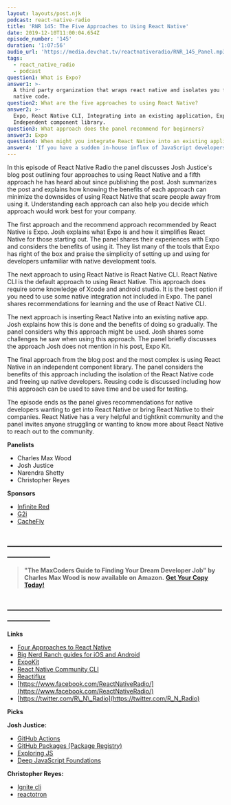 ```yaml
---
layout: layouts/post.njk
podcast: react-native-radio
title: 'RNR 145: The Five Approaches to Using React Native'
date: 2019-12-10T11:00:04.654Z
episode_number: '145'
duration: '1:07:56'
audio_url: 'https://media.devchat.tv/reactnativeradio/RNR_145_Panel.mp3'
tags:
  - react_native_radio
  - podcast
question1: What is Expo?
answer1: >-
  A third party organization that wraps react native and isolates you from the
  native code.
question2: What are the five approaches to using React Native?
answer2: >-
  Expo, React Native CLI, Integrating into an existing application, Expo Kit and
  Independent component library.
question3: What approach does the panel recommend for beginners?
answer3: Expo
question4: When might you integrate React Native into an existing application?
answer4: 'If you have a sudden in-house influx of JavaScript developers. '
---
```

In this episode of React Native Radio the panel discusses Josh Justice's blog post outlining four approaches to using React Native and a fifth approach he has heard about since publishing the post. Josh summarizes the post and explains how knowing the benefits of each approach can minimize the downsides of using React Native that scare people away from using it. Understanding each approach can also help you decide which approach would work best for your company.

The first approach and the recommend approach recommended by React Native is Expo. Josh explains what Expo is and how it simplifies React Native for those starting out. The panel shares their experiences with Expo and considers the benefits of using it. They list many of the tools that Expo has right of the box and praise the simplicity of setting up and using for developers unfamiliar with native development tools.

The next approach to using React Native is React Native CLI. React Native CLI is the default approach to using React Native. This approach does require some knowledge of Xcode and android studio. It is the best option if you need to use some native integration not included in Expo. The panel shares recommendations for learning and the use of React Native CLI.

The next approach is inserting React Native into an existing native app. Josh explains how this is done and the benefits of doing so gradually. The panel considers why this approach might be used. Josh shares some challenges he saw when using this approach. The panel briefly discusses the approach Josh does not mention in his post, Expo Kit.

The final approach from the blog post and the most complex is using React Native in an independent component library. The panel considers the benefits of this approach including the isolation of the React Native code and freeing up native developers. Reusing code is discussed including how this approach can be used to save time and be used for testing.

The episode ends as the panel gives recommendations for native developers wanting to get into React Native or bring React Native to their companies. React Native has a very helpful and tightknit community and the panel invites anyone struggling or wanting to know more about React Native to reach out to the community.

**Panelists**

- Charles Max Wood
- Josh Justice
- Narendra Shetty
- Christopher Reyes

**Sponsors**

- [Infinite Red](http://radio.infinite.red/)
- [G2i](https://www.g2i.co/?utm_source=React_Native_Radio&amp;utm_medium=Podcast)
- [CacheFly](https://www.cachefly.com/)

## **\_\_\_\_\_\_\_\_\_\_\_\_\_\_\_\_\_\_\_\_\_\_\_\_\_\_\_\_\_\_\_\_\_\_\_\_\_\_\_\_\_\_\_\_\_\_\_\_\_\_\_\_\_\_\_\_\_\_\_\_**

> **"The MaxCoders Guide to Finding Your Dream Developer Job" by Charles Max Wood is now available on Amazon.**  [**Get Your Copy Today!**](https://www.amazon.com/gp/product/B081MBL5C9/ref=as_li_ss_tl?ie=UTF8&linkCode=sl1&tag=devchattv-20&linkId=9d61363241636e2546ef46abba198746&language=en_US)

## **\_\_\_\_\_\_\_\_\_\_\_\_\_\_\_\_\_\_\_\_\_\_\_\_\_\_\_\_\_\_\_\_\_\_\_\_\_\_\_\_\_\_\_\_\_\_\_\_\_\_\_\_\_\_\_\_\_\_\_\_**

**Links**

- [Four Approaches to React Native](https://www.bignerdranch.com/blog/four-approaches-to-react-native/)
- [Big Nerd Ranch guides for iOS and Android](https://www.bignerdranch.com/books/)
- [ExpoKit](https://docs.expo.io/versions/latest/expokit/expokit/)
- [React Native Community CLI](https://github.com/react-native-community/cli)
- [Reactiflux](https://www.reactiflux.com/)
- [https://www.facebook.com/ReactNativeRadio/](https://www.facebook.com/ReactNativeRadio/)
- [https://twitter.com/R\_N\_Radio](https://twitter.com/R_N_Radio)

**Picks**

**Josh Justice:**

- [GitHub Actions](https://github.com/features/actions)
- [GitHub Packages (Package Registry)](https://github.com/infinitered/ignite)
- [Exploring JS](https://exploringjs.com/)
- [Deep JavaScript Foundations](https://frontendmasters.com/courses/deep-javascript-v3/)

**Christopher Reyes:**

- [Ignite cli](https://github.com/infinitered/ignite)
- [reactotron](https://github.com/infinitered/reactotron)
